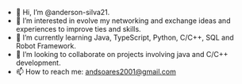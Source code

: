 - 👋 Hi, I’m @anderson-silva21.
- 👀 I’m interested in evolve my networking and exchange ideas and experiences to improve ties and skills.
- 🌱 I’m currently learning Java, TypeScript, Python, C/C++, SQL and Robot Framework.
- 💞️ I’m looking to collaborate on projects involving java and C/C++ development.
- 📫 How to reach me: andsoares2001@gmail.com
